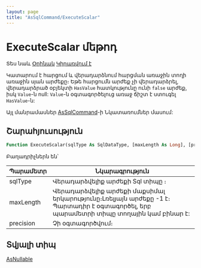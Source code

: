 ```yaml
---
layout: page
title: "AsSqlCommand/ExecuteScalar"
---
```



# ExecuteScalar մեթոդ 

Տես նաև [Օրինակ](../../Examples/AsSqlCommand.md) [Կիրառվում է](../AsSqlCommand.md)

Կատարում է հարցում և վերադարձնում հարցման առաջին տողի առաջին սյան արժեքը։
Եթե հարցումն արժեք չի վերադարձրել, վերադարձրած օբյեկտի `HasValue` հատկությունը ունի `false` արժեք, իսկ `Value`-ն null:
`Value`-ն օգտագործելուց առաջ ճիշտ է ստուգել `HasValue`-ն:

Այլ մանրամասներ [AsSqlCommand](../AsSqlCommand.md)-ի Նկատառումներ մասում:

## Շարահյուսություն

``` vb
Function ExecuteScalar(sqlType As SqlDataType, [maxLength As Long], [precision As Long]) As AsNullable
```
Բաղադրիչներն են՝

| Պարամետր | Նկարագրություն |
|--|--|
| sqlType   | Վերադարձվելիք արժեքի Sql տիպը ։ |
| maxLength | Վերադարձվելիք արժեքի մաքսիմալ երկարությունը։Լռելյայն արժեքը -1 է։ Պարտադիր է օգտագործել, երբ պարամետրի տիպը տողային կամ բինար է:|
| precision | Չի օգտագործվում։ |

## Տվյալի տիպ

[AsNullable](../AsNullable.md)
